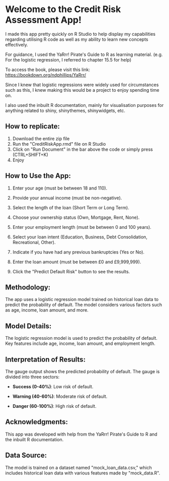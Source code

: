 # Welcome to the Credit Risk Assessment App!

I made this app pretty quickly on R Studio to help display my capabilities regarding utilising R code as well as my ability to learn new concepts effectively.

For guidance, I used the YaRrr! Pirate's Guide to R as learning material. (e.g. For the logistic regression, I referred to chapter 15.5 for help)

To access the book, please visit this link: https://bookdown.org/ndphillips/YaRrr/

Since I knew that logistic regressions were widely used for circumstances such as this, I knew making this would be a project to enjoy spending time on.

I also used the inbuilt R documentation, mainly for visualisation purposes for anything related to shiny, shinythemes, shinywidgets, etc.

## How to replicate:

1. Download the entire zip file
2. Run the "CreditRiskApp.rmd" file on R Studio
3. Click on "Run Document" in the bar above the code or simply press (CTRL+SHIFT+K)
4. Enjoy

## How to Use the App:

1. Enter your age (must be between 18 and 110).

2. Provide your annual income (must be non-negative).

3. Select the length of the loan (Short Term or Long Term).

4. Choose your ownership status (Own, Mortgage, Rent, None).

5. Enter your employment length (must be between 0 and 100 years).

6. Select your loan intent (Education, Business, Debt Consolidation, Recreational, Other).

7. Indicate if you have had any previous bankruptcies (Yes or No).

8. Enter the loan amount (must be between £0 and £9,999,999).

9. Click the "Predict Default Risk" button to see the results.

## Methodology:

The app uses a logistic regression model trained on historical loan data to predict the probability of default. The model considers various factors such as age, income, loan amount, and more.

## Model Details:
The logistic regression model is used to predict the probability of default. Key features include age, income, loan amount, and employment length.

## Interpretation of Results:

The gauge output shows the predicted probability of default. The gauge is divided into three sectors:

- **Success (0-40%)**: Low risk of default.

- **Warning (40-60%)**: Moderate risk of default.

- **Danger (60-100%)**: High risk of default.

## Acknowledgments:
This app was developed with help from the YaRrr! Pirate's Guide to R and the inbuilt R documentation.

## Data Source:
The model is trained on a dataset named "mock_loan_data.csv," which includes historical loan data with various features made by "mock_data.R".
